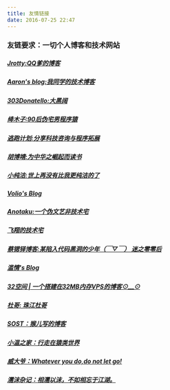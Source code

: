 ```yaml
---
title: 友情链接
date: 2016-07-25 22:47
---
```


### 友链要求：一切个人博客和技术网站

##### [Jrotty:QQ爹的博客](https://qqdie.com/)
##### [Aaron's blog:我同学的技术博客](http://blog.xiaolizi666.cn/)
##### [303Donatello:大黑阔](http://www.jianshu.com/u/586e4e6549d5)
##### [绛木子:90后伪宅男程序猿](http://lixianhua.com/)
##### [逃跑计划:分享科技咨询与程序拓展](https://blog.perdel.cn/)
##### [胡博靖:为中华之崛起而读书](http://hubojing.github.io/)
##### [小纯洁:世上再没有比我更纯洁的了](http://xiaochunjie.me/)
##### [Volio's Blog](https://niconiconi.org)
##### [Anotaku:一个伪文艺非技术宅](http://www.anotaku.com/)
##### [飞翔的技术宅](http://techair.cc/)
##### [蔡锶铎博客:某陷入代码黑洞的少年（￣▽￣）  迷之零零后](https://idiot.moe/)
##### [滥情's Blog](http://www.nulll.me/)
##### [32空间 | 一个搭建在32MB内存VPS的博客⊙﹏⊙  ](https://32mb.space/)
##### [杜哥: 珠江杜哥](http://duuge.com/)
##### [SOST：猴儿写的博客](http://www.jianshu.com/users/cd672d2dc963/latest_articles)
##### [小温之家：行走在猿类世界](http://wenqy.com/)
##### [威大爷：Whatever you do,do not let go!](http://blog.csdn.net/Ypersistence)
##### [濡沫杂记：相濡以沫，不如相忘于江湖。](http://www.rumoss.cn/)
